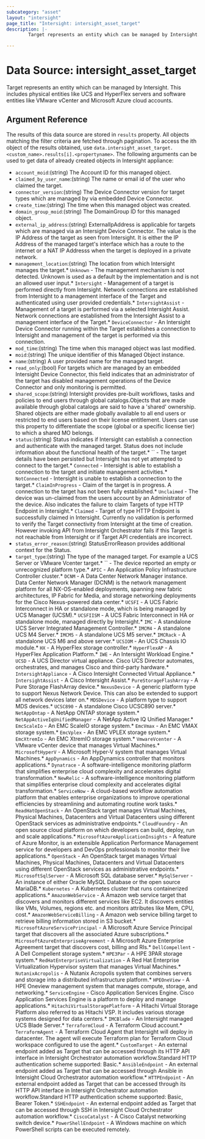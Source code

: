 ```yaml
---
subcategory: "asset"
layout: "intersight"
page_title: "Intersight: intersight_asset_target"
description: |-
        Target represents an entity which can be managed by Intersight. This includes physical entities like UCS and HyperFlex servers and software entities like VMware vCenter and Microsoft Azure cloud accounts.

---
```


# Data Source: intersight_asset_target
Target represents an entity which can be managed by Intersight. This includes physical entities like UCS and HyperFlex servers and software entities like VMware vCenter and Microsoft Azure cloud accounts.
## Argument Reference
The results of this data source are stored in `results` property.
All objects matching the filter criteria are fetched through pagination.
To access the ith object of the results obtained, use `data.intersight_asset_target.<custom_name>.results[i].<propertyname>`.
The following arguments can be used to get data of already created objects in Intersight appliance:
* `account_moid`:(string) The Account ID for this managed object. 
* `claimed_by_user_name`:(string) The name or email id of the user who claimed the target. 
* `connector_version`:(string) The Device Connector version for target types which are managed by via embedded Device Connector. 
* `create_time`:(string) The time when this managed object was created. 
* `domain_group_moid`:(string) The DomainGroup ID for this managed object. 
* `external_ip_address`:(string) ExternalIpAddress is applicable for targets which are managed via an Intersight Device Connector. The value is the IP Address of the target as seen from Intersight. It is either the IP Address of the managed target's interface which has a route to the internet or a NAT IP Addresss when the target is deployed in a private network. 
* `management_location`:(string) The location from which Intersight manages the target.* `Unknown` - The management mechanism is not detected. Unknown is used as a default by the implementation and is not an allowed user input.* `Intersight` - Management of a target is performed directly from Intersight. Network connections are established from Intersight to a management interface of the Target and authenticated using user provided credentials.* `IntersightAssist` - Management of a target is performed via a selected Intersight Assist. Network connections are established from the Intersight Assist to a management interface of the Target.* `DeviceConnector` - An Intersight Device Connector running within the Target establishes a connection to Intersight and management of the target is performed via this connection. 
* `mod_time`:(string) The time when this managed object was last modified. 
* `moid`:(string) The unique identifier of this Managed Object instance. 
* `name`:(string) A user provided name for the managed target. 
* `read_only`:(bool) For targets which are managed by an embedded Intersight Device Connector, this field indicates that an administrator of the target has disabled management operations of the Device Connector and only monitoring is permitted. 
* `shared_scope`:(string) Intersight provides pre-built workflows, tasks and policies to end users through global catalogs.Objects that are made available through global catalogs are said to have a 'shared' ownership. Shared objects are either made globally available to all end users or restricted to end users based on their license entitlement. Users can use this property to differentiate the scope (global or a specific license tier) to which a shared MO belongs. 
* `status`:(string) Status indicates if Intersight can establish a connection and authenticate with the managed target. Status does not include information about the functional health of the target.* `` - The target details have been persisted but Intersight has not yet attempted to connect to the target.* `Connected` - Intersight is able to establish a connection to the target and initiate management activities.* `NotConnected` - Intersight is unable to establish a connection to the target.* `ClaimInProgress` - Claim of the target is in progress. A connection to the target has not been fully established.* `Unclaimed` - The device was un-claimed from the users account by an Administrator of the device. Also indicates the failure to claim Targets of type HTTP Endpoint in Intersight.* `Claimed` - Target of type HTTP Endpoint is successfully claimed in Intersight. Currently no validation is performed to verify the Target connectivity from Intersight at the time of creation. However invoking API from Intersight Orchestrator fails if this Target is not reachable from Intersight or if Target API credentials are incorrect. 
* `status_error_reason`:(string) StatusErrorReason provides additional context for the Status. 
* `target_type`:(string) The type of the managed target. For example a UCS Server or VMware Vcenter target.* `` - The device reported an empty or unrecognized platform type.* `APIC` - An Application Policy Infrastructure Controller cluster.* `DCNM` - A Data Center Network Manager instance. Data Center Network Manager (DCNM) is the network management platform for all NX-OS-enabled deployments, spanning new fabric architectures, IP Fabric for Media, and storage networking deployments for the Cisco Nexus-powered data center.* `UCSFI` - A UCS Fabric Interconnect in HA or standalone mode, which is being managed by UCS Manager (UCSM).* `UCSFIISM` - A UCS Fabric Interconnect in HA or standalone mode, managed directly by Intersight.* `IMC` - A standalone UCS Server Integrated Management Controller.* `IMCM4` - A standalone UCS M4 Server.* `IMCM5` - A standalone UCS M5 server.* `IMCRack` - A standalone UCS M6 and above server.* `UCSIOM` - An UCS Chassis IO module.* `HX` - A HyperFlex storage controller.* `HyperFlexAP` - A HyperFlex Application Platform.* `IWE` - An Intersight Workload Engine.* `UCSD` - A UCS Director virtual appliance. Cisco UCS Director automates, orchestrates, and manages Cisco and third-party hardware.* `IntersightAppliance` - A Cisco Intersight Connected Virtual Appliance.* `IntersightAssist` - A Cisco Intersight Assist.* `PureStorageFlashArray` - A Pure Storage FlashArray device.* `NexusDevice` - A generic platform type to support Nexus Network Device. This can also be extended to support all network devices later on.* `MDSDevice` - A platform type to support MDS devices.* `UCSC890` - A standalone Cisco UCSC890 server.* `NetAppOntap` - A NetApp ONTAP storage system.* `NetAppActiveIqUnifiedManager` - A NetApp Active IQ Unified Manager.* `EmcScaleIo` - An EMC ScaleIO storage system.* `EmcVmax` - An EMC VMAX storage system.* `EmcVplex` - An EMC VPLEX storage system.* `EmcXtremIo` - An EMC XtremIO storage system.* `VmwareVcenter` - A VMware vCenter device that manages Virtual Machines.* `MicrosoftHyperV` - A Microsoft Hyper-V system that manages Virtual Machines.* `AppDynamics` - An AppDynamics controller that monitors applications.* `Dynatrace` - A software-intelligence monitoring platform that simplifies enterprise cloud complexity and accelerates digital transformation.* `NewRelic` - A software-intelligence monitoring platform that simplifies enterprise cloud complexity and accelerates digital transformation.* `ServiceNow` - A cloud-based workflow automation platform that enables enterprise organizations to improve operational efficiencies by streamlining and automating routine work tasks.* `ReadHatOpenStack` - An OpenStack target manages Virtual Machines, Physical Machines, Datacenters and Virtual Datacenters using different OpenStack services as administrative endpoints.* `CloudFoundry` - An open source cloud platform on which developers can build, deploy, run and scale applications.* `MicrosoftAzureApplicationInsights` - A feature of Azure Monitor, is an extensible Application Performance Management service for developers and DevOps professionals to monitor their live applications.* `OpenStack` - An OpenStack target manages Virtual Machines, Physical Machines, Datacenters and Virtual Datacenters using different OpenStack services as administrative endpoints.* `MicrosoftSqlServer` - A Microsoft SQL database server.* `MySqlServer` - An instance of either Oracle MySQL Database or the open source MariaDB.* `Kubernetes` - A Kubernetes cluster that runs containerized applications.* `AmazonWebService` - A Amazon web service target that discovers and monitors different services like EC2. It discovers entities like VMs, Volumes, regions etc. and monitors attributes like Mem, CPU, cost.* `AmazonWebServiceBilling` - A Amazon web service billing target to retrieve billing information stored in S3 bucket.* `MicrosoftAzureServicePrincipal` - A Microsoft Azure Service Principal target that discovers all the associated Azure subscriptions.* `MicrosoftAzureEnterpriseAgreement` - A Microsoft Azure Enterprise Agreement target that discovers cost, billing and RIs.* `DellCompellent` - A Dell Compellent storage system.* `HPE3Par` - A HPE 3PAR storage system.* `RedHatEnterpriseVirtualization` - A Red Hat Enterprise Virtualization Hypervisor system that manages Virtual Machines.* `NutanixAcropolis` - A Nutanix Acropolis system that combines servers and storage into a distributed infrastructure platform.* `HPEOneView` - A HPE Oneview management system that manages compute, storage, and networking.* `ServiceEngine` - Cisco Application Services Engine. Cisco Application Services Engine is a platform to deploy and manage applications.* `HitachiVirtualStoragePlatform` - A Hitachi Virtual Storage Platform also referred to as Hitachi VSP. It includes various storage systems designed for data centers.* `IMCBlade` - An Intersight managed UCS Blade Server.* `TerraformCloud` - A Terraform Cloud account.* `TerraformAgent` - A Terraform Cloud Agent that Intersight will deploy in datacenter. The agent will execute Terraform plan for Terraform Cloud workspace configured to use the agent.* `CustomTarget` - An external endpoint added as Target that can be accessed through its HTTP API interface in Intersight Orchestrator automation workflow.Standard HTTP authentication scheme supported: Basic.* `AnsibleEndpoint` - An external endpoint added as Target that can be accessed through Ansible in Intersight Cloud Orchestrator automation workflow.* `HTTPEndpoint` - An external endpoint added as Target that can be accessed through its HTTP API interface in Intersight Orchestrator automation workflow.Standard HTTP authentication scheme supported: Basic, Bearer Token.* `SSHEndpoint` - An external endpoint added as Target that can be accessed through SSH in Intersight Cloud Orchestrator automation workflow.* `CiscoCatalyst` - A Cisco Catalyst networking switch device.* `PowerShellEndpoint` - A Windows machine on which PowerShell scripts can be executed remotely. 
 
